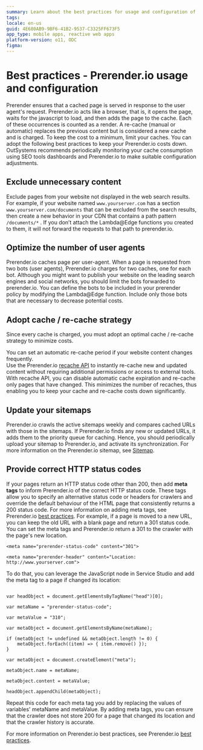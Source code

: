 ```yaml
---
summary: Learn about the best practices for usage and configuration of Prerender.io with OutSystems apps. 
tags: 
locale: en-us
guid: 4E680AB9-9BF6-41B2-9537-C3325FF673F5
app_type: mobile apps, reactive web apps
platform-version: o11, ODC
figma:
---
```


# Best practices - Prerender.io usage and configuration

Prerender ensures that a cached page is served in response to the user agent's request.
Prerender.io acts like a browser, that is,  it opens the page, waits for the javascript to load, and then adds the page to the cache. Each of these occurrences is counted as a render. A re-cache (manual or automatic) replaces the previous content but is considered a new cache and is charged. To keep the cost to a minimum, limit your caches.
You can adopt the following best practices to keep your Prerender.io costs down. OutSystems recommends periodically monitoring your cache consumption using SEO tools dashboards and Prerender.io to make suitable configuration adjustments.

## Exclude unnecessary content

Exclude pages from your website not displayed in the web search results.  For example, if your website named `www.yourserver.com` has a section  `www.yourserver.com/documents` that can be excluded from the search results, then create a new behavior in your CDN that contains a path pattern `/documents/*` . 
If you don’t attach the Lambda@Edge functions you created to them, it will not forward the requests to that path to prerender.io. 

## Optimize the number of user agents

Prerender.io caches page per user-agent. When a page is requested from two bots (user agents), Prerender.io charges for two caches, one for each bot.
Although you might want to publish your website on the leading search engines and social networks, you should limit the bots forwarded to prerender.io. You can define the bots to be included in your prerender policy by modifying the Lambda@Edge function. Include only those bots that are necessary to decrease potential costs.

## Adopt cache / re-cache strategy

Since every cache is charged, you must adopt an optimal cache / re-cache strategy to minimize costs. 

You can set an automatic re-cache period if your website content changes frequently.  
Use the Prerender.io [recache API](https://docs.prerender.io/docs/6-api) to instantly re-cache new and updated content without requiring additional permissions or access to external tools. With recache API, you can disable automatic cache expiration and re-cache only pages that have changed. This minimizes the number of recaches, thus enabling you to keep your cache and re-cache costs down significantly. 

## Update your sitemaps

Prerender.io crawls the active sitemaps weekly and compares cached URLs with those in the sitemaps. If Prerender.io finds any new or updated URLs, it adds them to the priority queue for caching. Hence, you should periodically upload your sitemap to Prerender.io, and activate its synchronization. For more information on the Prerender.io sitemap, see [Sitemap](https://docs.prerender.io/docs/sitemap).

## Provide correct HTTP status codes

If your pages return an HTTP status code other than 200, then add **meta tags** to inform Prerender.io of the correct HTTP status code. These tags allow you to specify an alternative status code or headers for crawlers and override the default behaviour of the HTML page that consistently returns a 200 status code. For more information on adding meta tags, see Prerender.io [best practices](https://docs.prerender.io/docs/11-best-practices).
For example, if a page is moved to a new URL, you can keep the old URL with a blank page and return a 301 status code. You can set the meta tags and Prerender.io return a 301 to the crawler with the page's new location.

```
<meta name="prerender-status-code" content="301">

<meta name="prerender-header" content="Location: http://www.yourserver.com">

```
To do that, you can leverage the JavaScript node in Service Studio and add the meta tag to a page if changed its location:

```

var headObject = document.getElementsByTagName("head")[0];

var metaName = "prerender-status-code";

var metaValue = "310";

var metaObject = document.getElementsByName(metaName);

if (metaObject != undefined && metaObject.length != 0) {
	metaObject.forEach((item) => { item.remove() });
}

var metaObject = document.createElement("meta");

metaObject.name = metaName;

metaObject.content = metaValue;

headObject.appendChild(metaObject);

```

Repeat this code for each meta tag you add by replacing the values of variables' metaName and metaValue.
By adding meta tags,  you can ensure that the crawler does not store 200 for a page that changed its location and that the crawler history is accurate.

For more information on Prerender.io best practices, see Prerender.io [best practices](https://docs.prerender.io/docs/11-best-practices).


